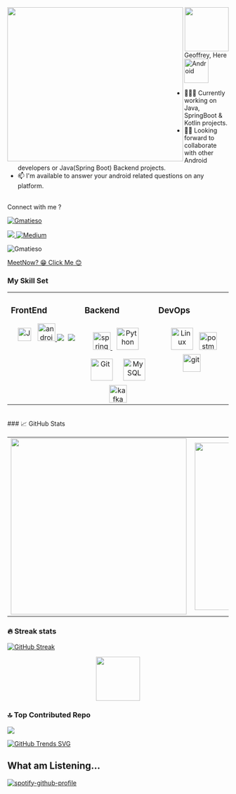 
<img align="left" height="350" width="400" src="https://cdn.dribbble.com/users/2238041/screenshots/4763918/working.gif" /> 
<div id="header" align="center">
  <img src="https://media.giphy.com/media/HwBlFQZFcAoUcPHZdX/giphy.gif" width="100"/>
</div>
Geoffrey, Here

<img align="center" alt="Android" width="55" src="https://media.giphy.com/media/Y4bzv6DYbYzy8jDnoW/giphy.gif"/>

- 👨🏾‍💻 Currently working on Java, SpringBoot & Kotlin projects.
- ✌🏾 Looking forward to collaborate with other Android developers or Java(Spring Boot) Backend projects.
- 📫 I'm available to answer your android related questions on any platform.


<br>Connect with me ?<br/> <p align="left"> <a href="https://twitter.com/Gmatieso" target="blank"><img src="https://img.shields.io/twitter/follow/Gmatieso?logo=twitter&style=for-the-badge" alt="Gmatieso" /></a> </p><a href=https://www.linkedin.com/in/geoffreymatieso /><img src="https://img.shields.io/badge/linkedin-%230077B5.svg?&style=for-the-badge&logo=linkedin&logoColor=white" />
<a href="https://medium.com/@matiesogeoffrey"><img alt="Medium" src="https://skydoves.github.io/badges/Story-Medium.svg"/></a>
</p>
<p align="left"> <img src="https://komarev.com/ghpvc/?username=Gmatieso&label=Profile%20views&color=0e75b6&style=flat" alt="Gmatieso" />
</p>

 
 <a href="https://calendar.app.google/BDMXxwvE2bsW8tdS7">MeetNow? 😁 Click Me 😊</a>


### My Skill Set  
<table><tr><td valign="top" width="33%">
  
### FrontEnd  
<div align="center">  
<img style="margin: 10px" src="https://profilinator.rishav.dev/skills-assets/javascript-original.svg" alt="JavaScript" height="30" />
<a href="https://www.android.com/" target="_blank"> <img src="https://www.vectorlogo.zone/logos/android/android-icon.svg" alt="android" width="40" height="40"/> </a> 
<img  src="https://img.shields.io/badge/Kotlin-8382E3?style=for-the-badge&logo=kotlin&logoColor=white">&nbsp; 
<img src="https://img.shields.io/badge/React-14354C?style=for-the-badge&logo=react&logoColor=blue">
</div>
  
</td><td valign="top" width="33%">
  
  
### Backend  
<div align="center">
  <a href="https://spring.io/" target="_blank"> <img src="https://www.vectorlogo.zone/logos/springio/springio-icon.svg" alt="spring" width="40" height="40"/> </a>
<img style="margin: 10px" src="https://profilinator.rishav.dev/skills-assets/python-original.svg" alt="Python" height="50" />  
<img style="margin: 10px" src="https://profilinator.rishav.dev/skills-assets/git-scm-icon.svg" alt="Git" height="50" />        
<img style="margin: 10px" src="https://profilinator.rishav.dev/skills-assets/mysql-original-wordmark.svg" alt="MySQL" height="50" />  
<a href="https://kafka.apache.org/" target="_blank"> <img src="https://www.vectorlogo.zone/logos/apache_kafka/apache_kafka-icon.svg" width="40" height="40" alt="kafka"/> </a>

</div>

</td><td valign="top" width="33%">
  
### DevOps  
<div align="center">  
<img style="margin: 10px" src="https://profilinator.rishav.dev/skills-assets/linux-original.svg" alt="Linux" height="50" />  
<a href="https://www.postman.com/" target="_blank"> <img src="https://www.vectorlogo.zone/logos/getpostman/getpostman-icon.svg" alt="postman" width="40" height="40"/> </a>
<a href="https://redis.com/" target="_blank"> <img src="https://www.vectorlogo.zone/logos/redis/redis-icon.svg" alt="git" width="40" height="40"/> </a>
</div>

</td></tr></table>  

<br/>  
### &#x1f4c8; GitHub Stats
<center>
  <table>
    <tr>
        <td><img width="400px" align="left" src="https://github-readme-stats.vercel.app/api?username=Gmatieso&count_private=true&show_icons=true&theme=dark&layout=compact" /></td>
        <td><img width="380px" align="left" src="https://github-readme-stats.vercel.app/api/top-langs/?username=Gmatieso&hide=html&layout=compact&theme=dark" /></td>      
    </tr>   
  </table>
</center>


<!-- GITHUB STREAK -->
### 🔥 Streak stats
[![GitHub Streak](https://github-readme-streak-stats.herokuapp.com/?user=Gmatieso)](https://git.io/streak-stats)

<div id="header" align="center">
  <img src="https://media.giphy.com/media/HwBlFQZFcAoUcPHZdX/giphy.gif" width="100"/>
</div>

### 🔝 Top Contributed Repo
![](https://github-contributor-stats.vercel.app/api?username=Gmatieso&limit=5&theme=dark&combine_all_yearly_contributions=true)

[![GitHub Trends SVG](https://api.githubtrends.io/user/svg/gmatieso/langs)](https://githubtrends.io)

 ## What am Listening...
[![spotify-github-profile](https://spotify-github-profile.vercel.app/api/view?uid=qx7815ce350k22x1y1dskujez&cover_image=true&theme=default)](https://github.com/kittinan/spotify-github-profile)









